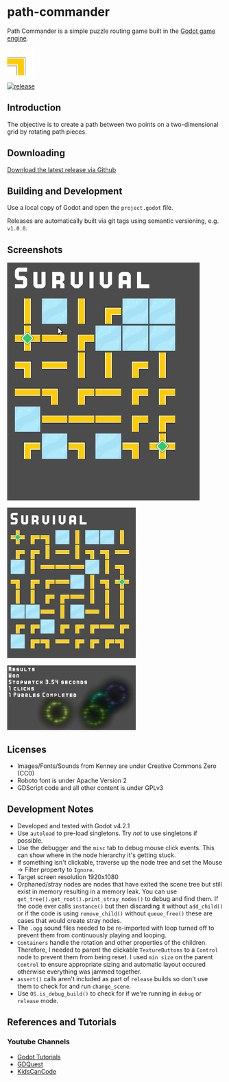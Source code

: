 # path-commander

Path Commander is a simple puzzle routing game built in the [Godot game engine](https://godotengine.org).

![Logo](icon.png)

[![release](https://img.shields.io/github/v/release/firefly2442/path-commander.svg)](https://github.com/firefly2442/path-commander/releases)

## Introduction

The objective is to create a path between two points on a two-dimensional grid by rotating path pieces.

## Downloading

[Download the latest release via Github](https://github.com/firefly2442/path-commander/releases)

## Building and Development

Use a local copy of Godot and open the `project.godot` file.

Releases are automatically built via git tags using semantic versioning, e.g. `v1.0.0`.

## Screenshots

![GIF](./screenshots/path_commander.gif)

![Survival](./screenshots/survival.png)

![Won](./screenshots/won.png)

## Licenses

* Images/Fonts/Sounds from Kenney are under Creative Commons Zero (CC0)
* Roboto font is under Apache Version 2
* GDScript code and all other content is under GPLv3

## Development Notes

* Developed and tested with Godot v4.2.1
* Use `autoload` to pre-load singletons.  Try *not* to use singletons if possible.
* Use the debugger and the `misc` tab to debug mouse click events.  This can show where in the node hierarchy it's getting stuck.
* If something isn't clickable, traverse up the node tree and set the Mouse -> Filter property to `Ignore`.
* Target screen resolution 1920x1080
* Orphaned/stray nodes are nodes that have exited the scene tree but still exist in memory resulting in a memory leak.  You
can use `get_tree().get_root().print_stray_nodes()` to debug and find them.  If the code ever calls `instance()` but then
discarding it without `add_child()` or if the code is using `remove_child()` without `queue_free()` these are cases that
would create stray nodes.
* The `.ogg` sound files needed to be re-imported with loop turned off to prevent them from continuously playing and looping.
* `Containers` handle the rotation and other properties of the children.  Therefore, I needed to parent the clickable `TextureButtons`
to a `Control` node to prevent them from being reset.  I used `min size` on the parent `Control` to ensure appropriate sizing
and automatic layout occured otherwise everything was jammed together.
* `assert()` calls aren't included as part of `release` builds so don't use them to check for and run `change_scene`.
* Use `OS.is_debug_build()` to check for if we're running in `debug` or `release` mode.

## References and Tutorials

### Youtube Channels

* [Godot Tutorials](https://www.youtube.com/channel/UCnr9ojBEQGgwbcKsZC-2rIg)
* [GDQuest](https://www.youtube.com/c/Gdquest)
* [KidsCanCode](https://www.youtube.com/c/KidscancodeOrg)
